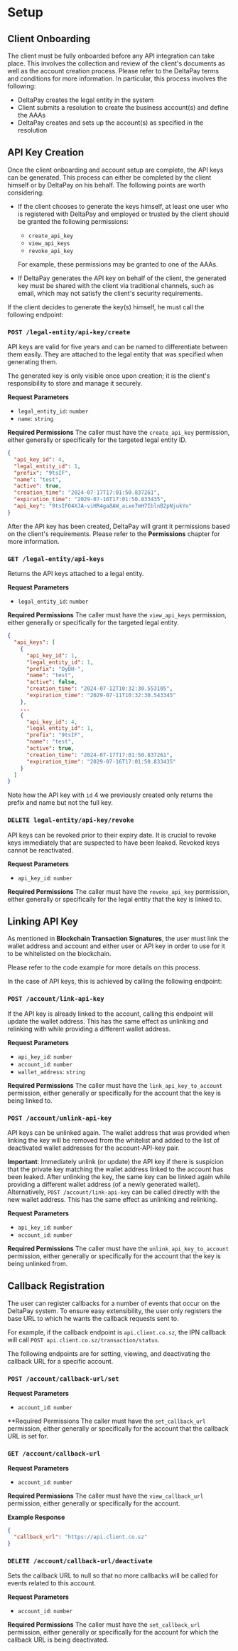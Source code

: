 # Setup

## Client Onboarding

The client must be fully onboarded before any API integration can take place. This involves the collection and review of the client's documents as well as the account creation process. Please refer to the DeltaPay terms and conditions for more information. In particular, this process involves the following:
- DeltaPay creates the legal entity in the system
- Client submits a resolution to create the business account(s) and define the AAAs
- DeltaPay creates and sets up the account(s) as specified in the resolution

## API Key Creation

Once the client onboarding and account setup are complete, the API keys can be generated. This process can either be completed by the client himself or by DeltaPay on his behalf. The following points are worth considering:

- If the client chooses to generate the keys himself, at least one user who is registered with DeltaPay and employed or trusted by the client should be granted the following permissions:
  - `create_api_key`
  - `view_api_keys`
  - `revoke_api_key`
  
  For example, these permissions may be granted to one of the AAAs.
  
- If DeltaPay generates the API key on behalf of the client, the generated key must be shared with the client via traditional channels, such as email, which may not satisfy the client's security requirements.

If the client decides to generate the key(s) himself, he must call the following endpoint:

### `POST /legal-entity/api-key/create`

API keys are valid for five years and can be named to differentiate between them easily. They are attached to the legal entity that was specified when generating them.

The generated key is only visible once upon creation; it is the client's responsibility to store and manage it securely.

**Request Parameters**
- `legal_entity_id`: `number`
- `name`: `string`

**Required Permissions**
The caller must have the `create_api_key` permission, either generally or specifically for the targeted legal entity ID.

```json
{
  "api_key_id": 4,
  "legal_entity_id": 1,
  "prefix": "9tsIF",
  "name": "test",
  "active": true,
  "creation_time": "2024-07-17T17:01:50.837261",
  "expiration_time": "2029-07-16T17:01:50.833435",
  "api_key": "9tsIFO4XJA-viHR4ga8AW_aixe7mH7IblnB2pNjukYo"
}
```

After the API key has been created, DeltaPay will grant it permissions based on the client's requirements. Please refer to the **Permissions** chapter for more information.

### `GET /legal-entity/api-keys`

Returns the API keys attached to a legal entity.

**Request Parameters**
- `legal_entity_id`: `number`

**Required Permissions**
The caller must have the `view_api_keys` permission, either generally or specifically for the targeted legal entity.

```json
{
  "api_keys": [
    {
      "api_key_id": 1,
      "legal_entity_id": 1,
      "prefix": "OyDH-",
      "name": "test",
      "active": false,
      "creation_time": "2024-07-12T10:32:30.553105",
      "expiration_time": "2029-07-11T10:32:30.543345"
    },
    ...
    {
      "api_key_id": 4,
      "legal_entity_id": 1,
      "prefix": "9tsIF",
      "name": "test",
      "active": true,
      "creation_time": "2024-07-17T17:01:50.837261",
      "expiration_time": "2029-07-16T17:01:50.833435"
    }
  ]
}
```

Note how the API key with `id` 4 we previously created only returns the prefix and name but not the full key.

### `DELETE legal-entity/api-key/revoke`

API keys can be revoked prior to their expiry date. It is crucial to revoke keys immediately that are suspected to have been leaked. Revoked keys cannot be reactivated.

**Request Parameters**
- `api_key_id`: `number`

**Required Permissions**
The caller must have the `revoke_api_key` permission, either generally or specifically for the legal entity that the key is linked to.

## Linking API Key

As mentioned in **Blockchain Transaction Signatures**, the user must link the wallet address and account and either user or API key in order to use for it to be whitelisted on the blockchain.

Please refer to the code example for more details on this process.

In the case of API keys, this is achieved by calling the following endpoint:

### `POST /account/link-api-key`

If the API key is already linked to the account, calling this endpoint will update the wallet address. This has the same effect as unlinking and relinking with while providing a different wallet address.

**Request Parameters**
- `api_key_id`: `number`
- `account_id`: `number`
- `wallet_address`: `string`

**Required Permissions**
The caller must have the `link_api_key_to_account` permission, either generally or specifically for the account that the key is being linked to.

### `POST /account/unlink-api-key`

API keys can be unlinked again. The wallet address that was provided when linking the key will be removed from the whitelist and added to the list of deactivated wallet addresses for the account-API-key pair.

**Important**: Immediately unlink (or update) the API key if there is suspicion that the private key matching the wallet address linked to the account has been leaked. After unlinking the key, the same key can be linked again while providing a different wallet address (of a newly generated wallet). Alternatively, `POST /account/link-api-key` can be called directly with the new wallet address. This has the same effect as unlinking and relinking.

**Request Parameters**
- `api_key_id`: `number`
- `account_id`: `number`

**Required Permissions**
The caller must have the `unlink_api_key_to_account` permission, either generally or specifically for the account that the key is being unlinked from.



## Callback Registration

The user can register callbacks for a number of events that occur on the DeltaPay system. To ensure easy extensibility, the user only registers the base URL to which he wants the callback requests sent to.

For example, if the callback endpoint is `api.client.co.sz`, the IPN callback will call `POST api.client.co.sz/transaction/status`.

The following endpoints are for setting, viewing, and deactivating the callback URL for a specific account.

### `POST /account/callback-url/set`

**Request Parameters**
- `account_id`: `number`

**Required Permissions
The caller must have the `set_callback_url` permission, either generally or specifically for the account that the callback URL is set for.

### `GET /account/callback-url`

**Request Parameters**
- `account_id`: `number`

**Required Permissions**
The caller must have the `view_callback_url` permission, either generally or specifically for the account.

**Example Response**

```json
{
  "callback_url": "https://api.client.co.sz"
}
```

### `DELETE /account/callback-url/deactivate`

Sets the callback URL to null so that no more callbacks will be called for events related to this account.

**Request Parameters**
- `account_id`: `number`

**Required Permissions**
The caller must have the `set_callback_url` permission, either generally or specifically for the account for which the callback URL is being deactivated.

